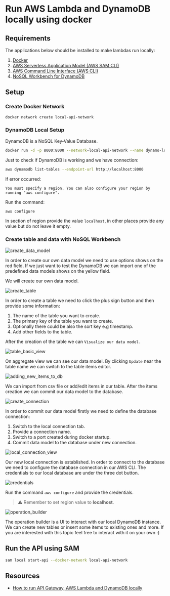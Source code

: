 # Run AWS Lambda and DynamoDB locally using docker

## Requirements

The applications below should be installed to make lambdas run locally:

1. [Docker](https://www.docker.com/)
1. [AWS Serverless Application Model (AWS SAM CLI)](https://docs.aws.amazon.com/serverless-application-model/latest/developerguide/serverless-sam-cli-install.html)
1. [AWS Command Line Interface (AWS CLI)](https://aws.amazon.com/cli/)
1. [NoSQL Workbench for DynamoDB](https://docs.aws.amazon.com/amazondynamodb/latest/developerguide/workbench.html)

## Setup

### Create Docker Network

```sh
docker network create local-api-network
```

### DynamoDB Local Setup

DynamoDB is a NoSQL Key-Value Database.

```sh
docker run -d -p 8000:8000 --network=local-api-network --name dynamo-local amazon/dynamodb-local
```

Just to check if DynamoDB is working and we have connection:

```sh
aws dynamodb list-tables --endpoint-url http://localhost:8000
```

If error occurred:

`
You must specify a region. You can also configure your region by running "aws configure".
`

Run the command:

```sh
aws configure
```

In section of region provide the value `localhost`, in other places provide any value but do not leave it empty.

### Create table and data with NoSQL Workbench

![create_data_model](img/create_data_model.png)

In order to create our own data model we need to use options shows on the red field.
If we just want to test the DynamoDB we can import one of the predefined data models shows on the yellow field.

We will create our own data model.

![create_table](img/create_tables.png)

In order to create a table we need to click the plus sign button and then provide some information:

1. The name of the table you want to create.
2. The primary key of the table you want to create.
3. Optionally there could be also the sort key e.g timestamp.
4. Add other fields to the table.

After the creation of the table we can `Visualize our data model`.

![table_basic_view](img/table_basic_view.png)

On aggregate view we can see our data model. By clicking `Update` near the table name we can switch to the table items editor.

![adding_new_items_to_db](img/adding_new_items_to_db.png)

We can import from csv file or add/edit items in our table.
After the items creation we can commit our data model to the database.

![create_connection](img/create_connection.png)

In order to commit our data model firstly we need to define the database connection:

1. Switch to the local connection tab.
2. Provide a connection name.
3. Switch to a port created during docker startup.
4. Commit data model to the database under new connection.

![local_connection_view](img/local_connection_view.png)

Our new local connection is established. In order to connect to the database we need to configure the database connection in our AWS CLI. The credentials to our local database are under the three dot button.

![credentials](img/credentials.png)

Run the command `aws configure` and provide the credentials.

> :warning: Remember to set region value to **localhost**.

![operation_builder](img/operation_builder.png)

The operation builder is a UI to interact with our local DynamoDB instance. We can create new tables or insert some items to existing ones and more. If you are interested with this topic feel free to interact with it on your own :)

## Run the API using SAM

```sh
sam local start-api --docker-network local-api-network
```

## Resources

* [How to run API Gateway, AWS Lambda and DynamoDB locally](https://medium.com/@amorenom/how-to-run-api-gateway-aws-lambda-and-dynamodb-locally-91b75d9a54fe)
